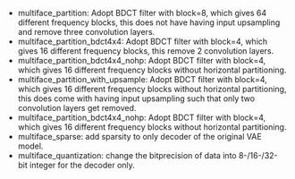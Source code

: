 - multiface_partition: Adopt BDCT filter with block=8, which gives 64 different frequency blocks, this does not have having input upsampling and remove three convolution layers.
- multiface_partition_bdct4x4: Adopt BDCT filter with block=4, which gives 16 different frequency blocks, this remove 2 convolution layers.
- multiface_partition_bdct4x4_nohp: Adopt BDCT filter with block=4, which gives 16 different frequency blocks without horizontal partitioning.
- multiface_partition_with_upsample: Adopt BDCT filter with block=4, which gives 16 different frequency blocks without horizontal partitioning, this does come with having input upsampling such that only two convolution layers get removed.
- multiface_partition_bdct4x4_nohp: Adopt BDCT filter with block=4, which gives 16 different frequency blocks without horizontal partitioning.
- multiface_sparse: add sparsity to only decoder of the original VAE model.
- multiface_quantization: change the bitprecision of data into 8-/16-/32-bit integer for the decoder only.